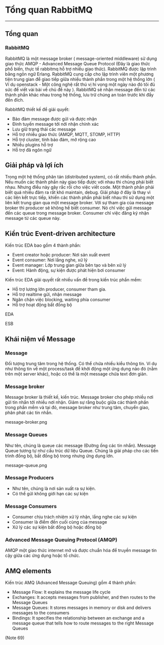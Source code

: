 # Tổng quan RabbitMQ
---
## Tổng quan
### RabbitMQ
RabbitMQ là một message broker ( message-oriented middleware) sử dụng giao thức AMQP - Advanced Message Queue Protocol (Đây là giao thức phổ biến, thực tế rabbitmq hỗ trợ nhiều giao thức). RabbitMQ được lập trình bằng ngôn ngữ Erlang. RabbitMQ cung cấp cho lập trình viên một phương tiện trung gian để giao tiếp giữa nhiều thành phần trong một hệ thống lớn ( Ví dụ openstack - Một công nghệ rất thú vị hi vọng một ngày nào đó tôi đủ sức để viết vài bài về chủ đề này ). RabbitMQ sẽ nhận message đến từ các thành phần khác nhau trong hệ thống, lưu trữ chúng an toàn trước khi đẩy đến đích.

RabbitMQ thiết kế để giải quyết:
- Bảo đảm message được gửi và được nhận
- Đinh tuyến message tới nới nhận chính xác
- Lưu giữ trạng thái các message
- Hỗ trợ nhiều giao thức (AMQP, MQTT, STOMP, HTTP)
- Hỗ trợ cluster, tính bảo đảm, mở rộng cao
- Nhiều plugins hỗ trợ
- Hỗ trợ đã ngôn ngữ

## Giải pháp và lợi ích
Trong một hệ thống phân tán (distributed system), có rất nhiều thành phần. Nếu muốn các thành phần này giao tiếp được với nhau thì chúng phải biết nhau. Nhưng điều này gây rắc rối cho việc viết code. Một thành phần phải biết quá nhiều đâm ra rất khó maintain, debug. Giải pháp ở đây là thay vì các liên kết trực tiếp, khiến các thành phần phải biết nhau thì sử dụng một liên kết trung gian qua một message broker. Với sự tham gia của message broker thì producer sẽ không hề biết consumer. Nó chỉ việc gửi message đến các queue trong message broker. Consumer chỉ việc đăng ký nhận message từ các queue này.


## Kiển trúc Event-driven architecture
Kiến trúc EDA bao gồm 4 thành phần: 
- Event creator hoặc producer: Nơi sản xuất event
- Event consumer: Nơi lắng nghe, xử lý
- Event manager: Lớp trung gian giữa bên tạo và bên xử lý
- Event: Hành động, sự kiện được phát hiện bơi consumer

Kiến trúc EDA giải quyết rất nhiều vấn đề trong kiến trúc phần mềm:
- Hỗ trợ lương lớn producer, consumer tham gia.
- Hỗ trợ realtime gửi, nhận message
- Ngăn chặn việc blocking, waiting phía consumer
- Hỗ trợ hoạt động bất đồng bộ

EDA

ESB

## Khái niệm về Message

### Message
Đối tượng trung tâm trong hệ thống. Có thể chứa nhiều kiểu thông tin. Ví dụ như thông tin về một process/task để khởi động một ứng dụng nào đó (nằm trên một server khác), hoặc có thể là một message chứa text đơn giản.

### Message broker
Message broker là thiết kế, kiến trúc. Message broker cho phép nhiều nơi gửi tin nhắn tới nhiều nơi nhận. Giảm sự rằng buộc giữa các thành phần trong phần mềm và tại đó, message broker như trung tâm, chuyển giao, phân phát các tin nhắn.

message-broker.png

### Message Queues
Như tên, chúng là queue các message (Đường ống các tin nhắn). Message Queue tương tự như cấu trúc dữ liệu Queue. Chúng là giải pháp cho các tiến trình đồng bộ, bất đồng bộ trong nhưng ứng dụng lớn.

message-queue.png

### Message Producers
- Như tên, chúng là nơi sản xuất ra sự kiện.
- Có thể gửi không giới hạn các sự kiện

### Message Consumers
- Consumer chịu trách nhiệm xử lý nhận, lắng nghe các sự kiện
- Consumer là điểm đến cuối cùng của message
- Xử lý các sự kiện bất đồng bộ hoặc đồng bộ

### Advanced Message Queuing Protocol (AMQP)

AMQP một giao thức internet mở và được chuẩn hóa để truyền message tin cậy giữa các ứng dụng hoặc tổ chức.

## AMQ elements
Kiến trúc AMQ (Advanced Message Queuing) gồm 4 thành phần:
- Message Flow: It explains the message life cycle
- Exchanges: It accepts messages from publisher, and then routes  to the Message Queues
- Message Queues: It stores messages in memory or disk and delivers
messages to the consumers
- Bindings: It specifies the relationship between an exchange and a message queue that tells how to route messages to the right Message Queues

(Note 69)